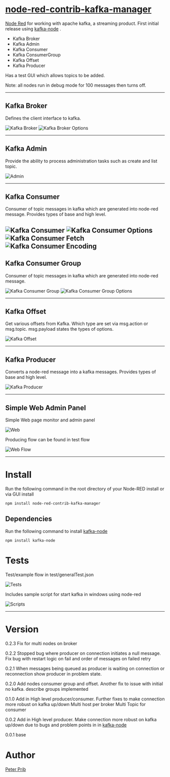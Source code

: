 # [node-red-contrib-kafka-manager][2]
[Node Red][1] for working with apache kafka, a streaming product.
First initial release using [kafka-node][4] .

* Kafka Broker
* Kafka Admin
* Kafka Consumer
* Kafka ConsumerGroup
* Kafka Offset
* Kafka Producer

Has a test GUI which allows topics to be added.

Note: all nodes run in debug mode for 100 messages then turns off.

------------------------------------------------------------

## Kafka Broker

Defines the client interface to kafka. 

![Kafka Broker](documentation/broker.JPG "Kafka Broker")
![Kafka Broker Options](documentation/brokerOptions.JPG "Kafka Broker Options")

------------------------------------------------------------

## Kafka Admin

Provide the ability to process administration tasks such as create and list topic. 

![Admin](documentation/admin.JPG "Admin")

------------------------------------------------------------

## Kafka Consumer

Consumer of topic messages in kafka which are generated into node-red message. 
Provides types of base and high level.

![Kafka Consumer](documentation/consumer.JPG "Kafka Consumer")
![Kafka Consumer Options](documentation/consumerOptions.JPG "Kafka Consumer Options")
![Kafka Consumer Fetch](documentation/consumerFetch.JPG "Kafka Consumer Fetch")
![Kafka Consumer Encoding](documentation/consumerEncoding.JPG "Kafka Consumer Encoding")
------------------------------------------------------------

## Kafka Consumer Group

Consumer of topic messages in kafka which are generated into node-red message. 

![Kafka Consumer Group](documentation/consumerGroup.JPG "Kafka Consumer Group")
![Kafka Consumer Group Options](documentation/consumerGroupOptions.JPG "Kafka Consumer Options Group")

------------------------------------------------------------

## Kafka Offset

Get various offsets from Kafka. Which type are set via msg.action or msg.topic.  msg.payload states the types of options.



![Kafka Offset](documentation/offset.JPG "Kafka Offset")

------------------------------------------------------------

## Kafka Producer

Converts a node-red message into a kafka messages.
Provides types of base and high level.

![Kafka Producer](documentation/producer.JPG "Kafka Producer")

------------------------------------------------------------

## Simple Web Admin Panel

Simple Web page monitor and admin panel 

![Web](documentation/webAdmin.JPG "Web")

Producing flow can be found in test flow

![Web Flow](documentation/gui.JPG "Web Flow")


------------------------------------------------------------

# Install

Run the following command in the root directory of your Node-RED install or via GUI install

    npm install node-red-contrib-kafka-manager

## Dependencies

Run the following command to install [kafka-node][4]

    npm install kafka-node


# Tests

Test/example flow in test/generalTest.json

![Tests](documentation/tests.JPG "Tests")

Includes sample script for start kafka in windows using node-red

![Scripts](documentation/scripts.JPG "Scripts")

------------------------------------------------------------

# Version

0.2.3 Fix for multi nodes on broker

0.2.2 Stopped bug where producer on connection initiates a null message. Fix bug with restart logic on fail and order of messages on failed retry

0.2.1 When messages being queued as producer is waiting on connection or reconnection show producer in problem state.

0.2.0 Add nodes consumer group and offset.
	Another fix to issue with initial no kafka.
	describe groups implemented

0.1.0 Add in High level producer/consumer.
  	Further fixes to make connection more robust on kafka up/down
  	Multi host per broker
  	Multi Topic for consumer

0.0.2 Add in High level producer. 
  	Make connection more robust on kafka up/down due to bugs and problem points in in [kafka-node][4] 

0.0.1 base

# Author

[Peter Prib][3]

[1]: http://nodered.org "node-red home page"

[2]: https://www.npmjs.com/package/node-red-contrib-kafka-manager "source code"

[3]: https://github.com/peterprib "base github"

[4]: https://github.com/SOHU-Co/kafka-node "npm kafka-node"
